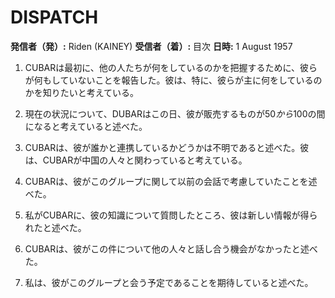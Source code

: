 # DISPATCH

**発信者（発）:** Riden (KAINEY)
**受信者（着）:** 目次
**日時:** 1 August 1957

1. CUBARは最初に、他の人たちが何をしているのかを把握するために、彼らが何もしていないことを報告した。彼は、特に、彼らが主に何をしているのかを知りたいと考えている。

2. 現在の状況について、DUBARはこの日、彼が販売するものが$50から$100の間になると考えていると述べた。

3. CUBARは、彼が誰かと連携しているかどうかは不明であると述べた。彼は、CUBARが中国の人々と関わっていると考えている。

4. CUBARは、彼がこのグループに関して以前の会話で考慮していたことを述べた。

5. 私がCUBARに、彼の知識について質問したところ、彼は新しい情報が得られたと述べた。

6. CUBARは、彼がこの件について他の人々と話し合う機会がなかったと述べた。

7. 私は、彼がこのグループと会う予定であることを期待していると述べた。